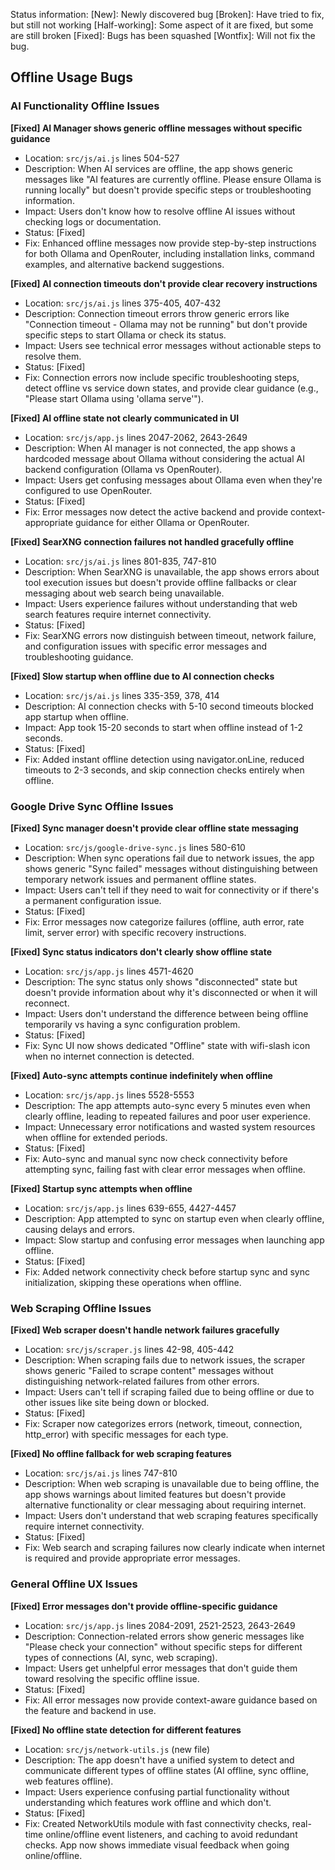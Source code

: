 Status information:
[New]: Newly discovered bug
[Broken]: Have tried to fix, but still not working
[Half-working]: Some aspect of it are fixed, but some are still broken
[Fixed]: Bugs has been squashed
[Wontfix]: Will not fix the bug.

## Offline Usage Bugs

### AI Functionality Offline Issues

**[Fixed] AI Manager shows generic offline messages without specific guidance**
- Location: `src/js/ai.js` lines 504-527
- Description: When AI services are offline, the app shows generic messages like "AI features are currently offline. Please ensure Ollama is running locally" but doesn't provide specific steps or troubleshooting information.
- Impact: Users don't know how to resolve offline AI issues without checking logs or documentation.
- Status: [Fixed]
- Fix: Enhanced offline messages now provide step-by-step instructions for both Ollama and OpenRouter, including installation links, command examples, and alternative backend suggestions.

**[Fixed] AI connection timeouts don't provide clear recovery instructions**
- Location: `src/js/ai.js` lines 375-405, 407-432
- Description: Connection timeout errors throw generic errors like "Connection timeout - Ollama may not be running" but don't provide specific steps to start Ollama or check its status.
- Impact: Users see technical error messages without actionable steps to resolve them.
- Status: [Fixed]
- Fix: Connection errors now include specific troubleshooting steps, detect offline vs service down states, and provide clear guidance (e.g., "Please start Ollama using 'ollama serve'").

**[Fixed] AI offline state not clearly communicated in UI**
- Location: `src/js/app.js` lines 2047-2062, 2643-2649
- Description: When AI manager is not connected, the app shows a hardcoded message about Ollama without considering the actual AI backend configuration (Ollama vs OpenRouter).
- Impact: Users get confusing messages about Ollama even when they're configured to use OpenRouter.
- Status: [Fixed]
- Fix: Error messages now detect the active backend and provide context-appropriate guidance for either Ollama or OpenRouter.

**[Fixed] SearXNG connection failures not handled gracefully offline**
- Location: `src/js/ai.js` lines 801-835, 747-810
- Description: When SearXNG is unavailable, the app shows errors about tool execution issues but doesn't provide offline fallbacks or clear messaging about web search being unavailable.
- Impact: Users experience failures without understanding that web search features require internet connectivity.
- Status: [Fixed]
- Fix: SearXNG errors now distinguish between timeout, network failure, and configuration issues with specific error messages and troubleshooting guidance.

**[Fixed] Slow startup when offline due to AI connection checks**
- Location: `src/js/ai.js` lines 335-359, 378, 414
- Description: AI connection checks with 5-10 second timeouts blocked app startup when offline.
- Impact: App took 15-20 seconds to start when offline instead of 1-2 seconds.
- Status: [Fixed]
- Fix: Added instant offline detection using navigator.onLine, reduced timeouts to 2-3 seconds, and skip connection checks entirely when offline.

### Google Drive Sync Offline Issues

**[Fixed] Sync manager doesn't provide clear offline state messaging**
- Location: `src/js/google-drive-sync.js` lines 580-610
- Description: When sync operations fail due to network issues, the app shows generic "Sync failed" messages without distinguishing between temporary network issues and permanent offline states.
- Impact: Users can't tell if they need to wait for connectivity or if there's a permanent configuration issue.
- Status: [Fixed]
- Fix: Error messages now categorize failures (offline, auth error, rate limit, server error) with specific recovery instructions.

**[Fixed] Sync status indicators don't clearly show offline state**
- Location: `src/js/app.js` lines 4571-4620
- Description: The sync status only shows "disconnected" state but doesn't provide information about why it's disconnected or when it will reconnect.
- Impact: Users don't understand the difference between being offline temporarily vs having a sync configuration problem.
- Status: [Fixed]
- Fix: Sync UI now shows dedicated "Offline" state with wifi-slash icon when no internet connection is detected.

**[Fixed] Auto-sync attempts continue indefinitely when offline**
- Location: `src/js/app.js` lines 5528-5553
- Description: The app attempts auto-sync every 5 minutes even when clearly offline, leading to repeated failures and poor user experience.
- Impact: Unnecessary error notifications and wasted system resources when offline for extended periods.
- Status: [Fixed]
- Fix: Auto-sync and manual sync now check connectivity before attempting sync, failing fast with clear error messages when offline.

**[Fixed] Startup sync attempts when offline**
- Location: `src/js/app.js` lines 639-655, 4427-4457
- Description: App attempted to sync on startup even when clearly offline, causing delays and errors.
- Impact: Slow startup and confusing error messages when launching app offline.
- Status: [Fixed]
- Fix: Added network connectivity check before startup sync and sync initialization, skipping these operations when offline.

### Web Scraping Offline Issues

**[Fixed] Web scraper doesn't handle network failures gracefully**
- Location: `src/js/scraper.js` lines 42-98, 405-442
- Description: When scraping fails due to network issues, the scraper shows generic "Failed to scrape content" messages without distinguishing network-related failures from other errors.
- Impact: Users can't tell if scraping failed due to being offline or due to other issues like site being down or blocked.
- Status: [Fixed]
- Fix: Scraper now categorizes errors (network, timeout, connection, http_error) with specific messages for each type.

**[Fixed] No offline fallback for web scraping features**
- Location: `src/js/ai.js` lines 747-810
- Description: When web scraping is unavailable due to being offline, the app shows warnings about limited features but doesn't provide alternative functionality or clear messaging about requiring internet.
- Impact: Users don't understand that web scraping features specifically require internet connectivity.
- Status: [Fixed]
- Fix: Web search and scraping failures now clearly indicate when internet is required and provide appropriate error messages.

### General Offline UX Issues

**[Fixed] Error messages don't provide offline-specific guidance**
- Location: `src/js/app.js` lines 2084-2091, 2521-2523, 2643-2649
- Description: Connection-related errors show generic messages like "Please check your connection" without specific steps for different types of connections (AI, sync, web scraping).
- Impact: Users get unhelpful error messages that don't guide them toward resolving the specific offline issue.
- Status: [Fixed]
- Fix: All error messages now provide context-aware guidance based on the feature and backend in use.

**[Fixed] No offline state detection for different features**
- Location: `src/js/network-utils.js` (new file)
- Description: The app doesn't have a unified system to detect and communicate different types of offline states (AI offline, sync offline, web features offline).
- Impact: Users experience confusing partial functionality without understanding which features work offline and which don't.
- Status: [Fixed]
- Fix: Created NetworkUtils module with fast connectivity checks, real-time online/offline event listeners, and caching to avoid redundant checks. App now shows immediate visual feedback when going online/offline.


